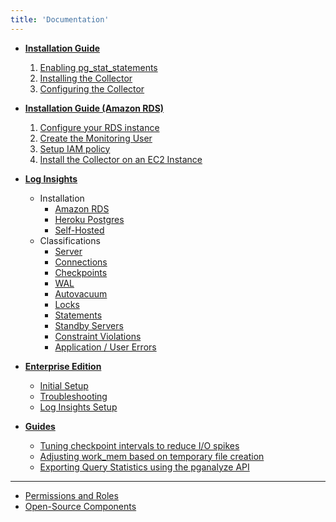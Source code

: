 ```yaml
---
title: 'Documentation'
---
```


* **[Installation Guide](/docs/install)**
  1. [Enabling pg\_stat\_statements](/docs/install/01_enabling_pg_stat_statements)
  2. [Installing the Collector](/docs/install/02_installing_the_collector)
  3. [Configuring the Collector](/docs/install/03_configuring_the_collector)

* **[Installation Guide (Amazon RDS)](/docs/install/amazon_rds)**
  1. [Configure your RDS instance](/docs/install/amazon_rds/01_configure_rds_instance)
  2. [Create the Monitoring User](/docs/install/amazon_rds/02_create_monitoring_user)
  3. [Setup IAM policy](/docs/install/amazon_rds/03_setup_iam_policy)
  4. [Install the Collector on an EC2 Instance](/docs/install/amazon_rds/04_install_collector)

* **[Log Insights](/docs/log-insights)**
  - Installation
      * [Amazon RDS](/docs/log-insights/install-amazon-rds)
      * [Heroku Postgres](/docs/log-insights/install-heroku-postgres)
      * [Self-Hosted](/docs/log-insights/install-self-hosted)
  - Classifications
      * [Server](/docs/log-insights/server)
      * [Connections](/docs/log-insights/connections)
      * [Checkpoints](/docs/log-insights/checkpoints)
      * [WAL](/docs/log-insights/wal)
      * [Autovacuum](/docs/log-insights/autovacuum)
      * [Locks](/docs/log-insights/locks)
      * [Statements](/docs/log-insights/statements)
      * [Standby Servers](/docs/log-insights/standby)
      * [Constraint Violations](/docs/log-insights/constraint_violations)
      * [Application / User Errors](/docs/log-insights/app_errors)

* **[Enterprise Edition](/docs/enterprise)**
  - [Initial Setup](/docs/enterprise/setup)
  - [Troubleshooting](/docs/enterprise/troubleshooting)
  - [Log Insights Setup](/docs/enterprise/log-insights)

* **[Guides](/docs/guides)**
  - [Tuning checkpoint intervals to reduce I/O spikes](/docs/guides/tuning-checkpoint-intervals)
  - [Adjusting work_mem based on temporary file creation](/docs/guides/adjusting-work-mem)
  - [Exporting Query Statistics using the pganalyze API](/docs/guides/exporting-query-statistics)

---

* [Permissions and Roles](/docs/permissions)
* [Open-Source Components](/docs/open_source_components)

